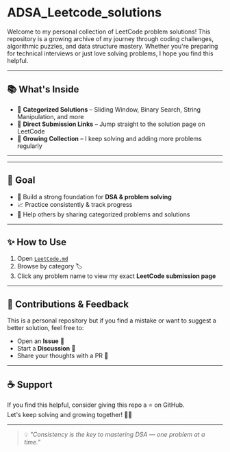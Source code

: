 # ADSA_Leetcode_solutions
Welcome to my personal collection of LeetCode problem solutions! This repository is a growing archive of my journey through coding challenges, algorithmic puzzles, and data structure mastery. Whether you're preparing for technical interviews or just love solving problems, I hope you find this helpful.


---

## 📚 What's Inside

- 📌 **Categorized Solutions** – Sliding Window, Binary Search, String Manipulation, and more  
- 🔗 **Direct Submission Links** – Jump straight to the solution page on LeetCode  
- 🧠 **Growing Collection** – I keep solving and adding more problems regularly  

---

---

## 🎯 Goal

- 🚀 Build a strong foundation for **DSA & problem solving**
- 📈 Practice consistently & track progress
- 🤝 Help others by sharing categorized problems and solutions

---

## ✨ How to Use

1. Open [`LeetCode.md`](./LeetCode.md)
2. Browse by category 🏷️
3. Click any problem name to view my exact **LeetCode submission page**

---

## 🌱 Contributions & Feedback

This is a personal repository but if you find a mistake or want to suggest a better solution, feel free to:
- Open an **Issue** 📝
- Start a **Discussion** 💬
- Share your thoughts with a PR 🔧

---

## ☕ Support

If you find this helpful, consider giving this repo a ⭐ on GitHub.  
Let's keep solving and growing together! 🧠🔥  

---

> 💡 *"Consistency is the key to mastering DSA — one problem at a time."*

  
  








